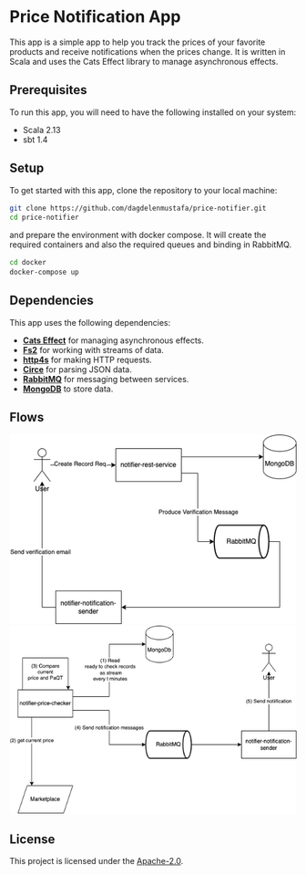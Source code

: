 # Price Notification App
This app is a simple app to help you track the prices of your favorite products and receive notifications when the prices change.
It is written in Scala and uses the Cats Effect library to manage asynchronous effects.

## Prerequisites
To run this app, you will need to have the following installed on your system:
- Scala 2.13
- sbt 1.4

## Setup
To get started with this app, clone the repository to your local machine:
```bash
git clone https://github.com/dagdelenmustafa/price-notifier.git
cd price-notifier
```

and prepare the environment with docker compose. It will create the required containers and also the required queues and binding in RabbitMQ.
```bash
cd docker
docker-compose up
```

## Dependencies
This app uses the following dependencies:

- **<u>Cats Effect</u>** for managing asynchronous effects.
- **<u>Fs2</u>** for working with streams of data.
- **<u>http4s</u>** for making HTTP requests.
- **<u>Circe</u>** for parsing JSON data.
- **<u>RabbitMQ</u>** for messaging between services.
- **<u>MongoDB</u>** to store data.

## Flows
![image info](docs/record_creation_flow.png)
![image info](docs/notification_flow.png)

## License
This project is licensed under the [Apache-2.0](https://www.apache.org/licenses/LICENSE-2.0).
